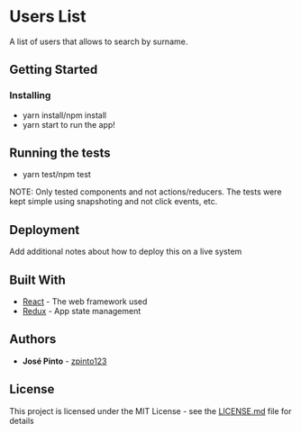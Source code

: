 # Users List

A list of users that allows to search by surname.

## Getting Started

### Installing

- yarn install/npm install
- yarn start to run the app!

## Running the tests

- yarn test/npm test

NOTE: Only tested components and not actions/reducers. The tests were kept simple using snapshoting and not click events, etc.

## Deployment

Add additional notes about how to deploy this on a live system

## Built With

* [React](https://reactjs.org/) - The web framework used
* [Redux](https://redux.js.org) - App state management

## Authors

* **José Pinto** - [zpinto123](https://github.com/zpinto123)

## License

This project is licensed under the MIT License - see the [LICENSE.md](LICENSE.md) file for details

